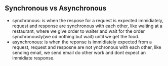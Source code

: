 ## Synchronous vs Asynchronous
- synchronous: is when the respose for a request is expected immidiately, request and response are synchronous with each other, like waiting at a restaurant, where we give order to waiter and wait for the order synchronously(we od nothing but wait) until we get the food.
- asynchronous: is when the reponse is immidiately expected from a request, request and resposne are not ynchronous with each other, like sending email, we send email do other work and dont expect an immidiate response.